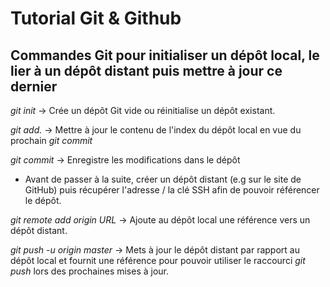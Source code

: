 # Tutorial Git & Github

## Commandes Git pour initialiser un dépôt local, le lier à un dépôt distant puis mettre à jour ce dernier

_git init_ -> Crée un dépôt Git vide ou réinitialise un dépôt existant.

_git add._ -> Mettre à jour le contenu de l'index du dépôt local en vue du prochain _git commit_

_git commit_ -> Enregistre les modifications dans le dépôt

- Avant de passer à la suite, créer un dépôt distant (e.g sur le site de GitHub) puis récupérer l'adresse &sol; la clé SSH afin de pouvoir référencer le dépôt.

_git remote add origin *URL*_ -> Ajoute au dépôt local une référence vers un dépôt distant.

_git push -u origin master_ -> Mets à jour le dépôt distant par rapport au dépôt local et fournit une référence pour pouvoir utiliser le raccourci _git push_ lors des prochaines mises à jour.

